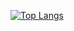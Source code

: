 [![Top Langs](https://github-readme-stats.vercel.app/api/top-langs/?username=Thjanga)](https://github.com/anuraghazra/github-readme-stats)
